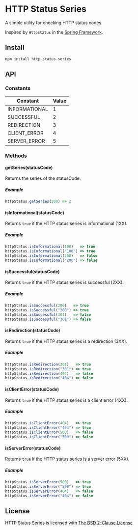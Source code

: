 HTTP Status Series
==================
A simple utility for checking HTTP status codes.

Inspired by `HttpStatus` in the [Spring Framework](https://spring.io/).

Install
-------
```js
npm install http-status-series
```

API
---

### Constants

| Constant      | Value |
|---------------|-------|
| INFORMATIONAL |   1   |
| SUCCESSFUL    |   2   |
| REDIRECTION   |   3   |
| CLIENT_ERROR  |   4   |
| SERVER_ERROR  |   5   |

### Methods

#### getSeries(statusCode)
Returns the series of the statusCode.

##### Example
```js
httpStatus.getSeries(200) => 2
```

#### isInformational(statusCode)
Returns `true` if the HTTP status series is informational (1XX).

##### Example
```js
httpStatus.isInformational(100)   => true
httpStatus.isInformational("100") => true
httpStatus.isInformational(200)   => false
httpStatus.isInformational("200") => false
```

#### isSuccessful(statusCode)
Returns `true` if the HTTP status series is successful (2XX).

##### Example
```js
httpStatus.isSuccessful(200)   => true
httpStatus.isSuccessful("200") => true
httpStatus.isSuccessful(301)   => false
httpStatus.isSuccessful("301") => false
```

#### isRedirection(statusCode)
Returns `true` if the HTTP status series is a redirection (3XX).

##### Example
```js
httpStatus.isRedirection(301)   => true
httpStatus.isRedirection("301") => true
httpStatus.isRedirection(404)   => false
httpStatus.isRedirection("404") => false
```

#### isClientError(statusCode)
Returns `true` if the HTTP status series is a client error (4XX).

##### Example
```js
httpStatus.isClientError(404)   => true
httpStatus.isClientError("404") => true
httpStatus.isClientError(500)   => false
httpStatus.isClientError("500") => false
```

#### isServerError(statusCode)
Returns `true` if the HTTP status series is a server error (5XX).

##### Example
```js
httpStatus.isServerError(500)   => true
httpStatus.isServerError("500") => true
httpStatus.isServerError(404)   => false
httpStatus.isServerError("404") => false
```

License
-------

HTTP Status Series is licensed with [The BSD 2-Clause License](LICENSE.md)
